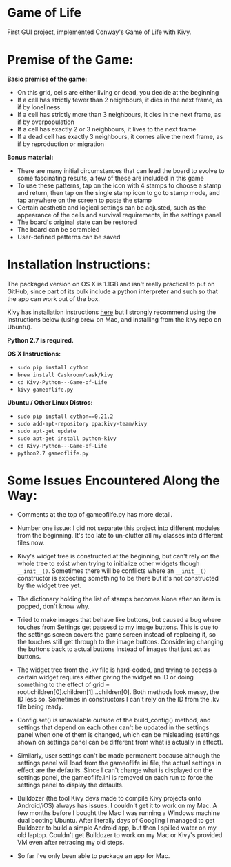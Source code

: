 # Game of Life
First GUI project, implemented Conway's Game of Life with Kivy.

Premise of the Game:
====================

**Basic premise of the game:**
- On this grid, cells are either living or dead, you decide at the beginning
- If a cell has strictly fewer than 2 neighbours, it dies in the next frame, as if by loneliness
- If a cell has strictly more than 3 neighbours, it dies in the next frame, as if by overpopulation
- If a cell has exactly 2 or 3 neighbours, it lives to the next frame
- If a dead cell has exactly 3 neighbours, it comes alive the next frame, as if by reproduction or migration

**Bonus material:**
- There are many initial circumstances that can lead the board to evolve to some fascinating results, a few of these are included in this game
- To use these patterns, tap on the icon with 4 stamps to choose a stamp and return, then tap on the single stamp icon to go to stamp mode, and tap anywhere on the screen to paste the stamp
- Certain aesthetic and logical settings can be adjusted, such as the appearance of the cells and survival requirements, in the settings panel
- The board's original state can be restored
- The board can be scrambled
- User-defined patterns can be saved

Installation Instructions:
==========================

The packaged version on OS X is 1.1GB and isn't really practical to put on GitHub, since part of its bulk include a python interpreter and such so that the app can work out of the box.

Kivy has installation instructions [here](http://kivy.org/docs/installation/installation.html) but I strongly recommend using the instructions below (using brew on Mac, and installing from the kivy repo on Ubuntu).

**Python 2.7 is required.**

**OS X Instructions:**
- ```sudo pip install cython```
- ```brew install Caskroom/cask/kivy```
- ```cd Kivy-Python---Game-of-Life```
- ```kivy gameoflife.py```

**Ubuntu / Other Linux Distros:**
- ```sudo pip install cython==0.21.2```
- ```sudo add-apt-repository ppa:kivy-team/kivy```
- ```sudo apt-get update```
- ```sudo apt-get install python-kivy```
- ```cd Kivy-Python---Game-of-Life```
- ```python2.7 gameoflife.py```

Some Issues Encountered Along the Way:
======================================

- Comments at the top of gameoflife.py has more detail.

- Number one issue: I did not separate this project into different modules from the beginning. It's too late to un-clutter all my classes into different files now.

- Kivy's widget tree is constructed at the beginning, but can't rely on the whole tree to exist when trying to initialize other widgets though ```__init__()```. Sometimes there will be conflicts where an ```__init__()``` constructor is expecting something to be there but it's not constructed by the widget tree yet.

- The dictionary holding the list of stamps becomes None after an item is popped, don't know why.

- Tried to make images that behave like buttons, but caused a bug where touches from Settings get passesd to my image buttons. This is due to the settings screen covers the game screen instead of replacing it, so the touches still get through to the image buttons. Considering changing the buttons back to actual buttons instead of images that just act as buttons.

- The widget tree from the .kv file is hard-coded, and trying to access a certain widget requires either giving the widget an ID or doing something to the effect of grid = root.children[0].children[1]...children[0]. Both methods look messy, the ID less so. Sometimes in constructors I can't rely on the ID from the .kv file being ready.

- Config.set() is unavailable outside of the build_config() method, and settings that depend on each other can't be updated in the settings panel when one of them is changed, which can be misleading (settings shown on settings panel can be different from what is actually in effect).

- Similarly, user settings can't be made permanent because although the settings panel will load from the gameoflife.ini file, the actual settings in effect are the defaults. Since I can't change what is displayed on the settings panel, the gameoflife.ini is removed on each run to force the settings panel to display the defaults.

- Buildozer (the tool Kivy devs made to compile Kivy projects onto Android/iOS) always has issues. I couldn't get it to work on my Mac. A few months before I bought the Mac I was running a Windows machine dual booting Ubuntu. After literally days of Googling I managed to get Buildozer to build a simple Android app, but then I spilled water on my old laptop. Couldn't get Buildozer to work on my Mac or Kivy's provided VM even after retracing my old steps.

- So far I've only been able to package an app for Mac.
